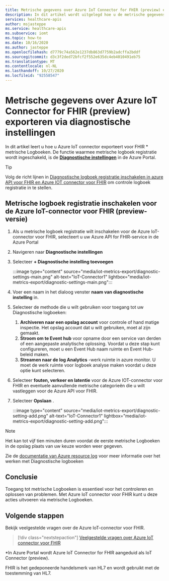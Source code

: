 ```yaml
---
title: Metrische gegevens over Azure IoT Connector for FHIR (preview) exporteren via diagnostische instellingen
description: In dit artikel wordt uitgelegd hoe u de metrische gegevens van Azure IoT connector voor FHIR (preview) exporteert via Diagnostische instellingen
services: healthcare-apis
author: msjasteppe
ms.service: healthcare-apis
ms.subservice: iomt
ms.topic: how-to
ms.date: 10/16/2020
ms.author: jasteppe
ms.openlocfilehash: d7779c74a562e1237db863d7759b2adcffa2bddf
ms.sourcegitcommit: d3c3f2ded72bfcf2f552e635dc4eb4010491eb75
ms.translationtype: MT
ms.contentlocale: nl-NL
ms.lasthandoff: 10/27/2020
ms.locfileid: "92558547"
---
```

# <a name="export-azure-iot-connector-for-fhir-preview-metrics-through-diagnostic-settings"></a>Metrische gegevens over Azure IoT Connector for FHIR (preview) exporteren via diagnostische instellingen

In dit artikel leert u hoe u Azure IoT connector exporteert voor FHIR * metrische Logboeken. De functie waarmee metrische logboek registratie wordt ingeschakeld, is de [**Diagnostische instellingen**](https://docs.microsoft.com/azure/azure-monitor/platform/diagnostic-settings) in de Azure Portal. 

> [!TIP]
> Volg de richt lijnen in [Diagnostische logboek registratie inschakelen in azure API voor FHIR en Azure IOT connector voor FHIR](enable-diagnostic-logging.md#enable-diagnostic-logging-in-azure-api-for-fhir) om controle logboek registratie in te stellen.

## <a name="enable-metric-logging-for-the-azure-iot-connector-for-fhir-preview"></a>Metrische logboek registratie inschakelen voor de Azure IoT-connector voor FHIR (preview-versie)
1. Als u metrische logboek registratie wilt inschakelen voor de Azure IoT-connector voor FHIR, selecteert u uw Azure API for FHIR-service in de Azure Portal 

2. Navigeren naar **Diagnostische instellingen** 

3. Selecteer **+ Diagnostische instelling toevoegen**

   :::image type="content" source="media/iot-metrics-export/diagnostic-settings-main.png" alt-text="IoT-Connector1" lightbox="media/iot-metrics-export/diagnostic-settings-main.png"::: 

4. Voer een naam in het dialoog venster **naam van diagnostische instelling** in.

5. Selecteer de methode die u wilt gebruiken voor toegang tot uw Diagnostische logboeken:

    1. **Archiveren naar een opslag account** voor controle of hand matige inspectie. Het opslag account dat u wilt gebruiken, moet al zijn gemaakt.
    2. **Stroom om te Event hub** voor opname door een service van derden of een aangepaste analytische oplossing. Voordat u deze stap kunt configureren, moet u een Event Hub naam ruimte en Event Hub-beleid maken.
    3. **Streamen naar de log Analytics** -werk ruimte in azure monitor. U moet de werk ruimte voor logboek analyse maken voordat u deze optie kunt selecteren.

6. Selecteer **fouten, verkeer en latentie** voor de Azure IOT-connector voor FHIR en eventuele aanvullende metrische categorieën die u wilt vastleggen voor de Azure API voor FHIR.

7. Selecteer **Opslaan** .

   :::image type="content" source="media/iot-metrics-export/diagnostic-setting-add.png" alt-text="IoT-Connector1" lightbox="media/iot-metrics-export/diagnostic-setting-add.png":::

> [!Note] 
> Het kan tot vijf tien minuten duren voordat de eerste metrische Logboeken in de opslag plaats van uw keuze worden weer gegeven.  
 
Zie de [documentatie van Azure resource log](https://docs.microsoft.com/azure/azure-monitor/platform/resource-logs-overview) voor meer informatie over het werken met Diagnostische logboeken

## <a name="conclusion"></a>Conclusie 
Toegang tot metrische Logboeken is essentieel voor het controleren en oplossen van problemen.  Met Azure IoT connector voor FHIR kunt u deze acties uitvoeren via metrische Logboeken. 

## <a name="next-steps"></a>Volgende stappen

Bekijk veelgestelde vragen over de Azure IoT-connector voor FHIR.

>[!div class="nextstepaction"]
>[Veelgestelde vragen over Azure IoT connector voor FHIR](fhir-faq.md)

*In Azure Portal wordt Azure IoT Connector for FHIR aangeduid als IoT Connector (preview).

FHIR is het gedeponeerde handelsmerk van HL7 en wordt gebruikt met de toestemming van HL7.
